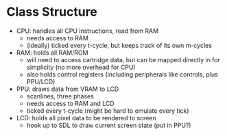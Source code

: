 # Class Structure

- CPU: handles all CPU instructions, read from RAM
    - needs access to RAM
    - (ideally) ticked every t-cycle, but keeps track of its own m-cycles
- RAM: holds all RAM/ROM
    - will need to access cartridge data, but can be mapped directly in for simplicity (no more overhead for CPU)
    - also holds control registers (including peripherals like controls, plus PPU/LCD)
- PPU: draws data from VRAM to LCD
    - scanlines, three phases
    - needs access to RAM and LCD
    - ticked every t-cycle (might be hard to emulate every tick)
- LCD: holds all pixel data to be rendered to screen
    - hook up to SDL to draw current screen state (put in PPU?)
